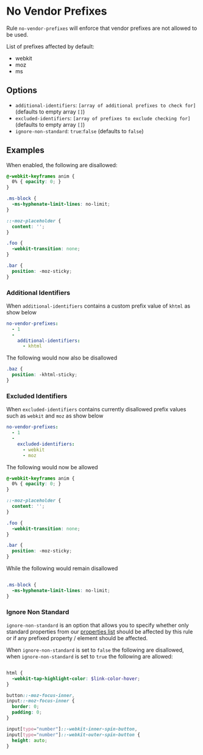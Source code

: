# No Vendor Prefixes

Rule `no-vendor-prefixes` will enforce that vendor prefixes are not allowed to be used.

List of prefixes affected by default:
* webkit
* moz
* ms

## Options

* `additional-identifiers`: `[array of additional prefixes to check for]` (defaults to empty array `[]`)
* `excluded-identifiers`: `[array of prefixes to exclude checking for]` (defaults to empty array `[]`)
* `ignore-non-standard`: `true`:`false` (defaults to `false`)

## Examples

When enabled, the following are disallowed:

```scss
@-webkit-keyframes anim {
  0% { opacity: 0; }
}

.ms-block {
  -ms-hyphenate-limit-lines: no-limit;
}

::-moz-placeholder {
  content: '';
}

.foo {
  -webkit-transition: none;
}

.bar {
  position: -moz-sticky;
}
```

### Additional Identifiers

When `additional-identifiers` contains a custom prefix value of `khtml` as show below

```yaml
no-vendor-prefixes:
  - 1
  -
    additional-identifiers:
      - khtml
```

The following would now also be disallowed

```scss
.baz {
  position: -khtml-sticky;
}
```

### Excluded Identifiers

When `excluded-identifiers` contains currently disallowed prefix values such as `webkit` and `moz` as show below

```yaml
no-vendor-prefixes:
  - 1
  -
    excluded-identifiers:
      - webkit
      - moz
```

The following would now be allowed

```scss
@-webkit-keyframes anim {
  0% { opacity: 0; }
}

::-moz-placeholder {
  content: '';
}

.foo {
  -webkit-transition: none;
}

.bar {
  position: -moz-sticky;
}
```

While the following would remain disallowed

```scss

.ms-block {
  -ms-hyphenate-limit-lines: no-limit;
}
```

### Ignore Non Standard

`ignore-non-standard` is an option that allows you to specify whether only standard properties from our [properties list](https://github.com/sasstools/sass-lint/blob/master/data/properties.yml) should be affected by this rule or if any prefixed property / element should be affected.

When `ignore-non-standard` is set to `false` the following are disallowed, when `ignore-non-standard` is set to `true` the following are allowed:

```scss

html {
  -webkit-tap-highlight-color: $link-color-hover;
}

button::-moz-focus-inner,
input::-moz-focus-inner {
  border: 0;
  padding: 0;
}

input[type="number"]::-webkit-inner-spin-button,
input[type="number"]::-webkit-outer-spin-button {
  height: auto;
}
```
